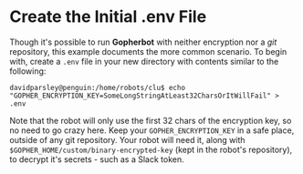 # Create the Initial .env File
Though it's possible to run **Gopherbot** with neither encryption nor a *git* repository, this example documents the more common scenario. To begin with, create a `.env` file in your new directory with contents similar to the following:
```shell
davidparsley@penguin:/home/robots/clu$ echo "GOPHER_ENCRYPTION_KEY=SomeLongStringAtLeast32CharsOrItWillFail" > .env
```
Note that the robot will only use the first 32 chars of the encryption key, so no need to go crazy here. Keep your `GOPHER_ENCRYPTION_KEY` in a safe place, outside of any git repository. Your robot will need it, along with `$GOPHER_HOME/custom/binary-encrypted-key` (kept in the robot's repository), to decrypt it's secrets - such as a Slack token.

